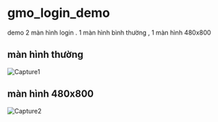 # gmo_login_demo

demo 2 màn hình login . 1 màn hình bình thường , 1 màn hình 480x800

## màn hình thường

![Capture1](https://user-images.githubusercontent.com/52748746/108819936-12064880-75ee-11eb-98d0-f873d6a5afd1.PNG)

## màn hình 480x800

![Capture2](https://user-images.githubusercontent.com/52748746/108820051-34986180-75ee-11eb-86d5-f1912f50d022.PNG)



